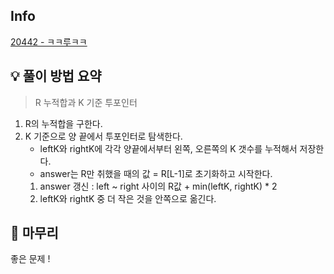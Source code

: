 ## Info
[20442 - ㅋㅋ루ㅋㅋ](https://www.acmicpc.net/problem/20442)

## 💡 풀이 방법 요약
> R 누적합과 K 기준 투포인터

1. R의 누적합을 구한다.
2. K 기준으로 양 끝에서 투포인터로 탐색한다.
   * leftK와 rightK에 각각 양끝에서부터 왼쪽, 오른쪽의 K 갯수를 누적해서 저장한다.
   * answer는 R만 취했을 때의 값 = R[L-1]로 초기화하고 시작한다.
   1. answer 갱신 : left ~ right 사이의 R값 + min(leftK, rightK) * 2
   2. leftK와 rightK 중 더 작은 것을 안쪽으로 옮긴다.

## 🙂 마무리
좋은 문제 !

